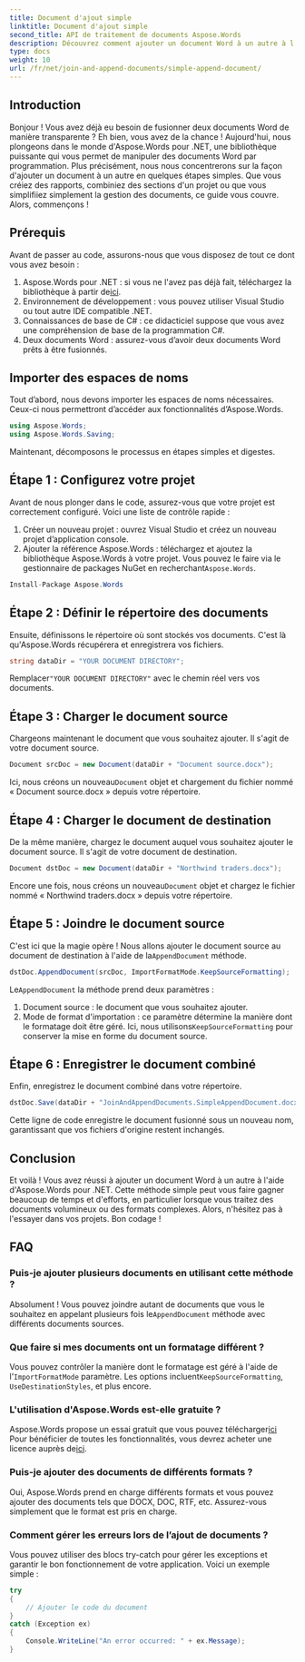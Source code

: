 ```yaml
---
title: Document d'ajout simple
linktitle: Document d'ajout simple
second_title: API de traitement de documents Aspose.Words
description: Découvrez comment ajouter un document Word à un autre à l'aide d'Aspose.Words pour .NET dans ce guide complet, étape par étape.
type: docs
weight: 10
url: /fr/net/join-and-append-documents/simple-append-document/
---
```

## Introduction

Bonjour ! Vous avez déjà eu besoin de fusionner deux documents Word de manière transparente ? Eh bien, vous avez de la chance ! Aujourd'hui, nous plongeons dans le monde d'Aspose.Words pour .NET, une bibliothèque puissante qui vous permet de manipuler des documents Word par programmation. Plus précisément, nous nous concentrerons sur la façon d'ajouter un document à un autre en quelques étapes simples. Que vous créiez des rapports, combiniez des sections d'un projet ou que vous simplifiiez simplement la gestion des documents, ce guide vous couvre. Alors, commençons !

## Prérequis

Avant de passer au code, assurons-nous que vous disposez de tout ce dont vous avez besoin :

1.  Aspose.Words pour .NET : si vous ne l'avez pas déjà fait, téléchargez la bibliothèque à partir de[ici](https://releases.aspose.com/words/net/).
2. Environnement de développement : vous pouvez utiliser Visual Studio ou tout autre IDE compatible .NET.
3. Connaissances de base de C# : ce didacticiel suppose que vous avez une compréhension de base de la programmation C#.
4. Deux documents Word : assurez-vous d’avoir deux documents Word prêts à être fusionnés.

## Importer des espaces de noms

Tout d’abord, nous devons importer les espaces de noms nécessaires. Ceux-ci nous permettront d’accéder aux fonctionnalités d’Aspose.Words.

```csharp
using Aspose.Words;
using Aspose.Words.Saving;
```

Maintenant, décomposons le processus en étapes simples et digestes.

## Étape 1 : Configurez votre projet

Avant de nous plonger dans le code, assurez-vous que votre projet est correctement configuré. Voici une liste de contrôle rapide :

1. Créer un nouveau projet : ouvrez Visual Studio et créez un nouveau projet d’application console.
2.  Ajouter la référence Aspose.Words : téléchargez et ajoutez la bibliothèque Aspose.Words à votre projet. Vous pouvez le faire via le gestionnaire de packages NuGet en recherchant`Aspose.Words`.

```csharp
Install-Package Aspose.Words
```

## Étape 2 : Définir le répertoire des documents

Ensuite, définissons le répertoire où sont stockés vos documents. C'est là qu'Aspose.Words récupérera et enregistrera vos fichiers.

```csharp
string dataDir = "YOUR DOCUMENT DIRECTORY";
```

 Remplacer`"YOUR DOCUMENT DIRECTORY"` avec le chemin réel vers vos documents.

## Étape 3 : Charger le document source

Chargeons maintenant le document que vous souhaitez ajouter. Il s'agit de votre document source.

```csharp
Document srcDoc = new Document(dataDir + "Document source.docx");
```

 Ici, nous créons un nouveau`Document` objet et chargement du fichier nommé « Document source.docx » depuis votre répertoire.

## Étape 4 : Charger le document de destination

De la même manière, chargez le document auquel vous souhaitez ajouter le document source. Il s'agit de votre document de destination.

```csharp
Document dstDoc = new Document(dataDir + "Northwind traders.docx");
```

 Encore une fois, nous créons un nouveau`Document` objet et chargez le fichier nommé « Northwind traders.docx » depuis votre répertoire.

## Étape 5 : Joindre le document source

 C'est ici que la magie opère ! Nous allons ajouter le document source au document de destination à l'aide de la`AppendDocument` méthode.

```csharp
dstDoc.AppendDocument(srcDoc, ImportFormatMode.KeepSourceFormatting);
```

 Le`AppendDocument` la méthode prend deux paramètres :
1. Document source : le document que vous souhaitez ajouter.
2.  Mode de format d'importation : ce paramètre détermine la manière dont le formatage doit être géré. Ici, nous utilisons`KeepSourceFormatting` pour conserver la mise en forme du document source.

## Étape 6 : Enregistrer le document combiné

Enfin, enregistrez le document combiné dans votre répertoire.

```csharp
dstDoc.Save(dataDir + "JoinAndAppendDocuments.SimpleAppendDocument.docx");
```

Cette ligne de code enregistre le document fusionné sous un nouveau nom, garantissant que vos fichiers d'origine restent inchangés.

## Conclusion

Et voilà ! Vous avez réussi à ajouter un document Word à un autre à l'aide d'Aspose.Words pour .NET. Cette méthode simple peut vous faire gagner beaucoup de temps et d'efforts, en particulier lorsque vous traitez des documents volumineux ou des formats complexes. Alors, n'hésitez pas à l'essayer dans vos projets. Bon codage !

## FAQ

### Puis-je ajouter plusieurs documents en utilisant cette méthode ?

 Absolument ! Vous pouvez joindre autant de documents que vous le souhaitez en appelant plusieurs fois le`AppendDocument` méthode avec différents documents sources.

### Que faire si mes documents ont un formatage différent ?

 Vous pouvez contrôler la manière dont le formatage est géré à l'aide de l'`ImportFormatMode` paramètre. Les options incluent`KeepSourceFormatting`, `UseDestinationStyles`, et plus encore.

### L'utilisation d'Aspose.Words est-elle gratuite ?

 Aspose.Words propose un essai gratuit que vous pouvez télécharger[ici](https://releases.aspose.com/) Pour bénéficier de toutes les fonctionnalités, vous devrez acheter une licence auprès de[ici](https://purchase.aspose.com/buy).

### Puis-je ajouter des documents de différents formats ?

Oui, Aspose.Words prend en charge différents formats et vous pouvez ajouter des documents tels que DOCX, DOC, RTF, etc. Assurez-vous simplement que le format est pris en charge.

### Comment gérer les erreurs lors de l’ajout de documents ?

Vous pouvez utiliser des blocs try-catch pour gérer les exceptions et garantir le bon fonctionnement de votre application. Voici un exemple simple :

```csharp
try
{
    // Ajouter le code du document
}
catch (Exception ex)
{
    Console.WriteLine("An error occurred: " + ex.Message);
}
```